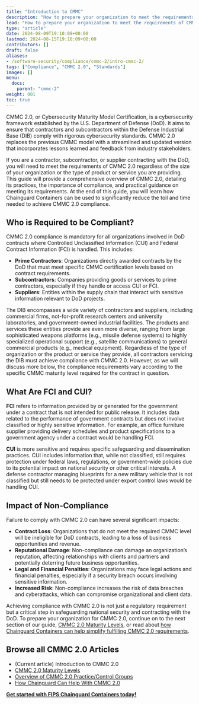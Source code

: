 ```yaml
---
title: "Introduction to CMMC"
description: "How to prepare your organization to meet the requirements of CMMC 2.0"
lead: "How to prepare your organization to meet the requirements of CMMC 2.0"
type: "article"
date: 2024-08-09T19:10:09+00:00
lastmod: 2024-08-15T19:10:09+00:00
contributors: []
draft: false
aliases:
- /software-security/compliance/cmmc-2/intro-cmmc-2/
tags: ["Compliance", "CMMC 2.0", "Standards"]
images: []
menu:
  docs:
    parent: "cmmc-2"
weight: 001
toc: true
---
```


CMMC 2.0, or Cybersecurity Maturity Model Certification, is a cybersecurity framework established by the U.S. Department of Defense (DoD). It aims to ensure that contractors and subcontractors within the Defense Industrial Base (DIB) comply with rigorous cybersecurity standards. CMMC 2.0 replaces the previous CMMC model with a streamlined and updated version that incorporates lessons learned and feedback from industry stakeholders.

If you are a contractor, subcontractor, or supplier contracting with the DoD, you will need to meet the requirements of CMMC 2.0 regardless of the size of your organization or the type of product or service you are providing. This guide will provide a comprehensive overview of CMMC 2.0, detailing its practices, the importance of compliance, and practical guidance on meeting its requirements. At the end of this guide, you will learn how Chainguard Containers can be used to significantly reduce the toil and time needed to achieve CMMC 2.0 compliance.

## Who is Required to be Compliant?

CMMC 2.0 compliance is mandatory for all organizations involved in DoD contracts where Controlled Unclassified Information (CUI) and Federal Contract Information (FCI) is handled. This includes:

- **Prime Contractors**: Organizations directly awarded contracts by the DoD that must meet specific CMMC certification levels based on contract requirements.
- **Subcontractors**: Companies providing goods or services to prime contractors, especially if they handle or access CUI or FCI.
- **Suppliers**: Entities within the supply chain that interact with sensitive information relevant to DoD projects.

The DIB encompasses a wide variety of contractors and suppliers, including commercial firms, not-for-profit research centers and university laboratories, and government-owned industrial facilities. The products and services these entities provide are even more diverse, ranging from large sophisticated weapons platforms (e.g., missile defense systems) to highly specialized operational support (e.g., satellite communications) to general commercial products (e.g., medical equipment). Regardless of the type of organization or the product or service they provide, all contractors servicing the DIB must achieve compliance with CMMC 2.0. However, as we will discuss more below, the compliance requirements vary according to the specific CMMC maturity level required for the contract in question.

## What Are FCI and CUI?

**FCI** refers to information provided by or generated for the government under a contract that is not intended for public release. It includes data related to the performance of government contracts but does not involve classified or highly sensitive information. For example, an office furniture supplier providing delivery schedules and product specifications to a government agency under a contract would be handling FCI.

**CUI** is more sensitive and requires specific safeguarding and dissemination practices. CUI includes information that, while not classified, still requires protection under federal laws, regulations, or government-wide policies due to its potential impact on national security or other critical interests. A defense contractor managing blueprints for a new military vehicle that is not classified but still needs to be protected under export control laws would be handling CUI.

## Impact of Non-Compliance

Failure to comply with CMMC 2.0 can have several significant impacts:

- **Contract Loss**: Organizations that do not meet the required CMMC level will be ineligible for DoD contracts, leading to a loss of business opportunities and revenue.
- **Reputational Damage**: Non-compliance can damage an organization’s reputation, affecting relationships with clients and partners and potentially deterring future business opportunities.
- **Legal and Financial Penalties**: Organizations may face legal actions and financial penalties, especially if a security breach occurs involving sensitive information.
- **Increased Risk**: Non-compliance increases the risk of data breaches and cyberattacks, which can compromise organizational and client data.

Achieving compliance with CMMC 2.0 is not just a regulatory requirement but a critical step in safeguarding national security and contracting with the DoD. To prepare your organization for CMMC 2.0, continue on to the next section of our guide, [CMMC 2.0 Maturity Levels](/compliance/cmmc-2/cmmc-2-levels/), or read about [how Chainguard Containers can help simplify fulfilling CMMC 2.0 requirements](/compliance/cmmc-2/cmmc-chainguard/).

## Browse all CMMC 2.0 Articles

- (Current article) Introduction to CMMC 2.0
- [CMMC 2.0 Maturity Levels](/compliance/cmmc-2/cmmc-2-levels/)
- [Overview of CMMC 2.0 Practice/Control Groups](/compliance/cmmc-2/cmmc-practices/)
- [How Chainguard Can Help With CMMC 2.0](/compliance/cmmc-2/cmmc-chainguard/)

**[Get started with FIPS Chainguard Containers today!](https://images.chainguard.dev/?category=fips?utm_source=cg-academy&utm_medium=referral&utm_campaign=dev-enablement)**
